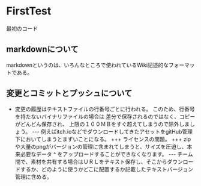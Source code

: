 # FirstTest
最初のコード

## markdownについて
markdownというのは、いろんなところで使われているWiki記述的なフォーマットである。
## 変更とコミットとプッシュについて
- 変更の履歴はテキストファイルの行番号ごとに行われる。
このため、行番号を持たないバイナリファイルの場合は
差分で保存されるのではなく、コピーがどんどん保存され、
上限の１００ＭＢをすぐ超えてしまうので除外しましょう。
--- 例えばitch.ioなどでダウンロードしてきたアセットをgitHub管理下においてしまうとまずいことになる。
+++ ライセンスの問題。
+++ zipや大量のpngがバージョンの管理に含まれてしまうと、サイズを圧迫し、本来必要なデータ
^   をアップロードすることができなくなります。
--- チーム間で、素材を共有する場合はＵＲＬをテキスト保存し、そこからダウンロードするか、どのように使うかどこに配置するか記載したテキストバージョン管理に含める。
